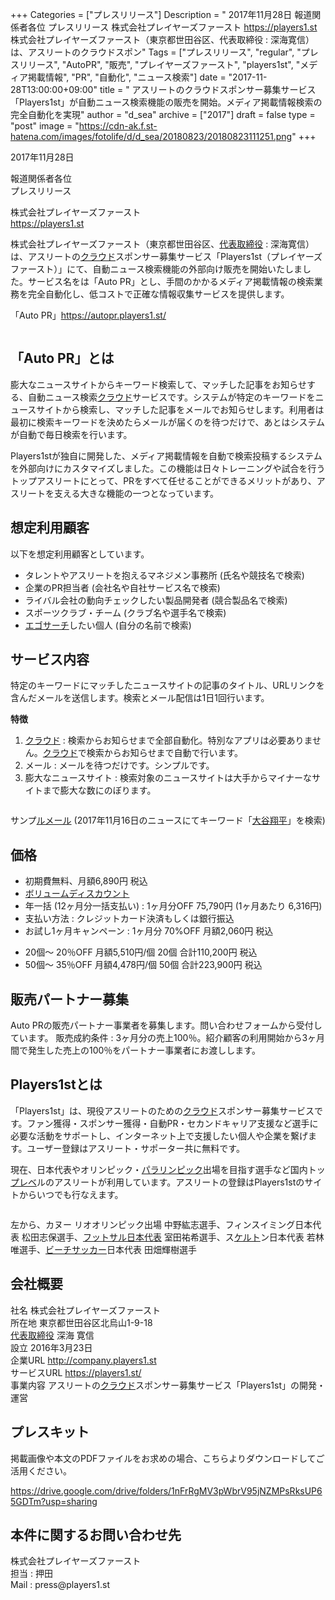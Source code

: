 +++
Categories = ["プレスリリース"]
Description = " 2017年11月28日  報道関係者各位 プレスリリース  株式会社プレイヤーズファースト https://players1.st  株式会社プレイヤーズファースト（東京都世田谷区、代表取締役 : 深海寛信）は、アスリートのクラウドスポン"
Tags = ["プレスリリース", "regular", "プレスリリース", "AutoPR", "販売", "プレイヤーズファースト", "players1st", "メディア掲載情報", "PR", "自動化", "ニュース検索"]
date = "2017-11-28T13:00:00+09:00"
title = " アスリートのクラウドスポンサー募集サービス「Players1st」が自動ニュース検索機能の販売を開始。メディア掲載情報検索の完全自動化を実現"
author = "d_sea"
archive = ["2017"]
draft = false
type = "post"
image = "https://cdn-ak.f.st-hatena.com/images/fotolife/d/d_sea/20180823/20180823111251.png"
+++

<body>
<p>2017年11月28日</p>


<p>報道関係者各位
<br>プレスリリース</p>


<p>株式会社プレイヤーズファースト<br>
<a href="https://players1.st">https://players1.st</a></p>


<p>株式会社プレイヤーズファースト（東京都世田谷区、<a class="keyword" href="http://d.hatena.ne.jp/keyword/%C2%E5%C9%BD%BC%E8%C4%F9%CC%F2">代表取締役</a> : 深海寛信）は、アスリートの<a class="keyword" href="http://d.hatena.ne.jp/keyword/%A5%AF%A5%E9%A5%A6%A5%C9">クラウド</a>スポンサー募集サービス「Players1st（プレイヤーズファースト）」にて、自動ニュース検索機能の外部向け販売を開始いたしました。サービス名をは「Auto PR」とし、手間のかかるメディア掲載情報の検索業務を完全自動化し、低コストで正確な情報収集サービスを提供します。</p>


<p>「Auto PR」<a href="https://autopr.players1.st/">https://autopr.players1.st/</a></p>


<p><figure data-orig-width="1058" data-orig-height="739" class="tmblr-full"><img src="https://cdn-ak.f.st-hatena.com/images/fotolife/d/d_sea/20180823/20180823111251.png" data-orig-width="1058" data-orig-height="739" alt=""></figure></p>
<h2>「Auto PR」とは</h2>
<p>膨大なニュースサイトからキーワード検索して、マッチした記事をお知らせする、自動ニュース検索<a class="keyword" href="http://d.hatena.ne.jp/keyword/%A5%AF%A5%E9%A5%A6%A5%C9">クラウド</a>サービスです。システムが特定のキーワードをニュースサイトから検索し、マッチした記事をメールでお知らせします。利用者は最初に検索キーワードを決めたらメールが届くのを待つだけで、あとはシステムが自動で毎日検索を行います。</p>
<p>
Players1stが独自に開発した、メディア掲載情報を自動で検索投稿するシステムを外部向けにカスタマイズしました。この機能は日々トレーニングや試合を行うトップアスリートにとって、PRをすべて任せることができるメリットがあり、アスリートを支える大きな機能の一つとなっています。</p>
<h2>想定利用顧客</h2>
<p>以下を想定利用顧客としています。</p>
<ul>
<li>タレントやアスリートを抱えるマネジメン事務所 (氏名や競技名で検索)</li>
<li>企業のPR担当者 (会社名や自社サービス名で検索)</li>
<li>ライバル会社の動向チェックしたい製品開発者 (競合製品名で検索)</li>
<li>スポーツクラブ・チーム (クラブ名や選手名で検索)</li>
<li>
<a class="keyword" href="http://d.hatena.ne.jp/keyword/%A5%A8%A5%B4%A5%B5%A1%BC%A5%C1">エゴサーチ</a>したい個人 (自分の名前で検索)</li>
</ul>
<h2>サービス内容</h2>
<p>特定のキーワードにマッチしたニュースサイトの記事のタイトル、URLリンクを含んだメールを送信します。検索とメール配信は1日1回行います。</p>
<p><b>特徴</b></p>
<ol>
<li>
<a class="keyword" href="http://d.hatena.ne.jp/keyword/%A5%AF%A5%E9%A5%A6%A5%C9">クラウド</a> : 検索からお知らせまで全部自動化。特別なアプリは必要ありません。<a class="keyword" href="http://d.hatena.ne.jp/keyword/%A5%AF%A5%E9%A5%A6%A5%C9">クラウド</a>で検索からお知らせまで自動で行います。</li>
<li>メール : メールを待つだけです。シンプルです。</li>
<li>膨大なニュースサイト : 検索対象のニュースサイトは大手からマイナーなサイトまで膨大な数にのぼります。</li>
</ol>
<figure data-orig-width="780" data-orig-height="936" class="tmblr-full"><img src="https://cdn-ak.f.st-hatena.com/images/fotolife/d/d_sea/20180823/20180823110257.png" data-orig-width="780" data-orig-height="936" alt=""></figure><p>サンプ<a class="keyword" href="http://d.hatena.ne.jp/keyword/%A5%EB%A5%E1%A1%BC%A5%EB">ルメール</a> (2017年11月16日のニュースにてキーワード「<a class="keyword" href="http://d.hatena.ne.jp/keyword/%C2%E7%C3%AB%E6%C6%CA%BF">大谷翔平</a>」を検索)</p>
<h2>価格</h2>
<ul>
<li>初期費無料、月額6,890円 税込</li>
<li>
<a class="keyword" href="http://d.hatena.ne.jp/keyword/%A5%DC%A5%EA%A5%E5%A1%BC%A5%E0%A5%C7%A5%A3%A5%B9%A5%AB%A5%A6%A5%F3%A5%C8">ボリュームディスカウント</a>
</li>
<li>年一括 (12ヶ月分一括支払い) : 1ヶ月分OFF 75,790円 (1ヶ月あたり 6,316円)</li>
<li>支払い方法 : クレジットカード決済もしくは銀行振込</li>
<li>お試し1ヶ月キャンペーン : 1ヶ月分 70%OFF 月額2,060円 税込</li>
</ul>
<ul>
<li>20個〜 20％OFF 月額5,510円/個 20個 合計110,200円 税込</li>
<li>50個〜 35％OFF 月額4,478円/個 50個 合計223,900円 税込</li>
</ul>
<h2>販売パートナー募集</h2>
<p>Auto PRの販売パートナー事業者を募集します。問い合わせフォームから受付しています。
販売成約条件 : 3ヶ月分の売上100％。紹介顧客の利用開始から3ヶ月間で発生した売上の100％をパートナー事業者にお渡しします。</p>
<h2>Players1stとは</h2>
<p>「Players1st」は、現役アスリートのための<a class="keyword" href="http://d.hatena.ne.jp/keyword/%A5%AF%A5%E9%A5%A6%A5%C9">クラウド</a>スポンサー募集サービスです。ファン獲得・スポンサー獲得・自動PR・セカンドキャリア支援など選手に必要な活動をサポートし、インターネット上で支援したい個人や企業を繋げます。ユーザー登録はアスリート・サポーター共に無料です。</p>
<p>
現在、日本代表やオリンピック・<a class="keyword" href="http://d.hatena.ne.jp/keyword/%A5%D1%A5%E9%A5%EA%A5%F3%A5%D4%A5%C3%A5%AF">パラリンピック</a>出場を目指す選手など国内トッ<a class="keyword" href="http://d.hatena.ne.jp/keyword/%A5%D7%A5%EC%A5%D9">プレベ</a>ルのアスリートが利用しています。アスリートの登録はPlayers1stのサイトからいつでも行なえます。</p>
<figure data-orig-width="707" data-orig-height="465" class="tmblr-full"><img src="https://cdn-ak.f.st-hatena.com/images/fotolife/d/d_sea/20180823/20180823110028.png" data-orig-width="707" data-orig-height="465" alt=""></figure><p>左から、カヌー リオオリンピック出場 中野紘志選手、フィンスイミング日本代表 松田志保選手、<a class="keyword" href="http://d.hatena.ne.jp/keyword/%A5%D5%A5%C3%A5%C8%A5%B5%A5%EB%C6%FC%CB%DC%C2%E5%C9%BD">フットサル日本代表</a> 室田祐希選手、ス<a class="keyword" href="http://d.hatena.ne.jp/keyword/%A5%B1%A5%EB%A5%C8">ケルト</a>ン日本代表 若林唯選手、<a class="keyword" href="http://d.hatena.ne.jp/keyword/%A5%D3%A1%BC%A5%C1%A5%B5%A5%C3%A5%AB%A1%BC">ビーチサッカー</a>日本代表 田畑輝樹選手</p>
<h2>会社概要</h2>
<p>社名             株式会社プレイヤーズファースト <br>所在地         東京都世田谷区北烏山1-9-18
<br><a class="keyword" href="http://d.hatena.ne.jp/keyword/%C2%E5%C9%BD%BC%E8%C4%F9%CC%F2">代表取締役</a>  深海 寛信
<br>設立             2016年3月23日
<br>企業URL      <a href="http://company.players1.st">http://company.players1.st</a>
<br>サービスURL <a href="https://players1.st/">https://players1.st/</a>
<br>事業内容      アスリートの<a class="keyword" href="http://d.hatena.ne.jp/keyword/%A5%AF%A5%E9%A5%A6%A5%C9">クラウド</a>スポンサー募集サービス「Players1st」の開発・運営</p>
<h2>プレスキット</h2>
<p>掲載画像や本文のPDFファイルをお求めの場合、こちらよりダウンロードしてご活用ください。 <br></p>
<p><a href="https://drive.google.com/drive/folders/1nFrRgMV3pWbrV95jNZMPsRksUP65GDTm?usp=sharing">https://drive.google.com/drive/folders/1nFrRgMV3pWbrV95jNZMPsRksUP65GDTm?usp=sharing</a></p>
<h2>本件に関するお問い合わせ先</h2>
<p>株式会社プレイヤーズファースト<br>
担当 : 押田<br>
Mail : press@players1.st</p>
</body>

